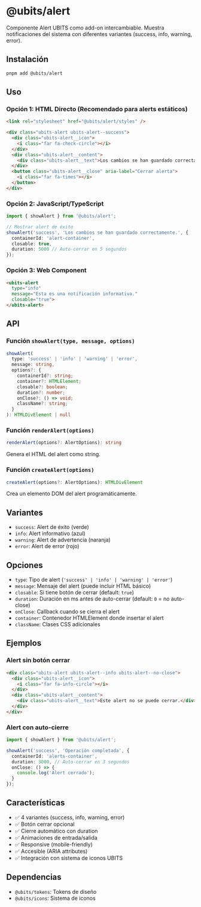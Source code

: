 # @ubits/alert

Componente Alert UBITS como add-on intercambiable. Muestra notificaciones del sistema con diferentes variantes (success, info, warning, error).

## Instalación

```bash
pnpm add @ubits/alert
```

## Uso

### Opción 1: HTML Directo (Recomendado para alerts estáticos)

```html
<link rel="stylesheet" href="@ubits/alert/styles" />

<div class="ubits-alert ubits-alert--success">
  <div class="ubits-alert__icon">
    <i class="far fa-check-circle"></i>
  </div>
  <div class="ubits-alert__content">
    <div class="ubits-alert__text">Los cambios se han guardado correctamente.</div>
  </div>
  <button class="ubits-alert__close" aria-label="Cerrar alerta">
    <i class="far fa-times"></i>
  </button>
</div>
```

### Opción 2: JavaScript/TypeScript

```typescript
import { showAlert } from '@ubits/alert';

// Mostrar alert de éxito
showAlert('success', 'Los cambios se han guardado correctamente.', {
  containerId: 'alert-container',
  closable: true,
  duration: 5000 // Auto-cerrar en 5 segundos
});
```

### Opción 3: Web Component

```html
<ubits-alert 
  type="info" 
  message="Esta es una notificación informativa."
  closable="true">
</ubits-alert>
```

## API

### Función `showAlert(type, message, options)`

```typescript
showAlert(
  type: 'success' | 'info' | 'warning' | 'error',
  message: string,
  options?: {
    containerId?: string;
    container?: HTMLElement;
    closable?: boolean;
    duration?: number;
    onClose?: () => void;
    className?: string;
  }
): HTMLDivElement | null
```

### Función `renderAlert(options)`

```typescript
renderAlert(options?: AlertOptions): string
```

Genera el HTML del alert como string.

### Función `createAlert(options)`

```typescript
createAlert(options?: AlertOptions): HTMLDivElement
```

Crea un elemento DOM del alert programáticamente.

## Variantes

- `success`: Alert de éxito (verde)
- `info`: Alert informativo (azul)
- `warning`: Alert de advertencia (naranja)
- `error`: Alert de error (rojo)

## Opciones

- `type`: Tipo de alert (`'success' | 'info' | 'warning' | 'error'`)
- `message`: Mensaje del alert (puede incluir HTML básico)
- `closable`: Si tiene botón de cerrar (default: `true`)
- `duration`: Duración en ms antes de auto-cerrar (default: `0` = no auto-close)
- `onClose`: Callback cuando se cierra el alert
- `container`: Contenedor HTMLElement donde insertar el alert
- `className`: Clases CSS adicionales

## Ejemplos

### Alert sin botón cerrar

```html
<div class="ubits-alert ubits-alert--info ubits-alert--no-close">
  <div class="ubits-alert__icon">
    <i class="far fa-info-circle"></i>
  </div>
  <div class="ubits-alert__content">
    <div class="ubits-alert__text">Este alert no se puede cerrar.</div>
  </div>
</div>
```

### Alert con auto-cierre

```typescript
import { showAlert } from '@ubits/alert';

showAlert('success', 'Operación completada', {
  containerId: 'alerts-container',
  duration: 3000, // Auto-cerrar en 3 segundos
  onClose: () => {
    console.log('Alert cerrado');
  }
});
```

## Características

- ✅ 4 variantes (success, info, warning, error)
- ✅ Botón cerrar opcional
- ✅ Cierre automático con duration
- ✅ Animaciones de entrada/salida
- ✅ Responsive (mobile-friendly)
- ✅ Accesible (ARIA attributes)
- ✅ Integración con sistema de iconos UBITS

## Dependencias

- `@ubits/tokens`: Tokens de diseño
- `@ubits/icons`: Sistema de iconos

